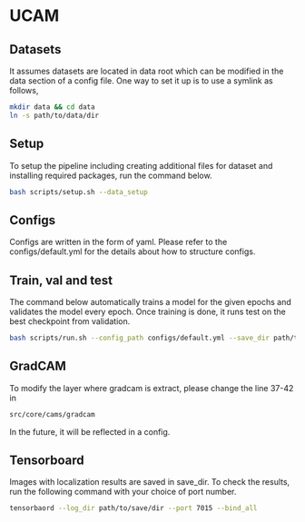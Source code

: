 # UCAM


## Datasets
It assumes datasets are located in data root which can be modified in the data section of a config file. One way to set it up is to use a symlink as follows,
```bash
mkdir data && cd data
ln -s path/to/data/dir
```


## Setup
To setup the pipeline including creating additional files for dataset and installing required packages, run the command below.
```bash
bash scripts/setup.sh --data_setup
```


## Configs
Configs are written in the form of yaml. Please refer to the configs/default.yml for the details about how to structure configs.


## Train, val and test
The command below automatically trains a model for the given epochs and validates the model every epoch. Once training is done, it runs test on the best checkpoint from validation.
```bash
bash scripts/run.sh --config_path configs/default.yml --save_dir path/to/save/dir
```

## GradCAM
To modify the layer where gradcam is extract, please change the line 37-42 in
```bash
src/core/cams/gradcam
```
In the future, it will be reflected in a config.

## Tensorboard
Images with localization results are saved in save_dir. To check the results, run the following command with your choice of port number.
```bash
tensorbaord --log_dir path/to/save/dir --port 7015 --bind_all
```

